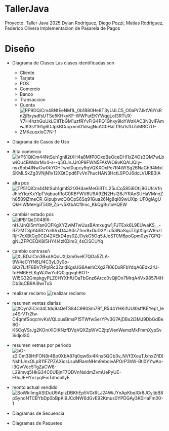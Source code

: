 # TallerJava
Proyecto, Taller Java 2025
Dylan Rodriguez, Diego Pozzi, Matias Rodriguez, Federico Olivera
Implementacion de Pasarela de Pagos
# Diseño
- Diagrama de Clases
  Las clases identificadas son
  - Cliente
  - Tarjeta
  - POS
  - Comercio
  - Banco
  - Transaccion
  - Cuenta
  - ![RP9DQiCm48NtEeNM1L_0b1B80He8T3yUJLC5_O0aPr7JktV6iYsRn2jRxysdfsUTSe5KHkyKF-WWPutEKYWqgLoI3RTUX-Y7H4hzhGuUkLE1ITbGM1uzfRYvFIG4PQ1Ghxy9loYWzKAC3N3vlFAmwJK3sYf61g6DJpkBCuqxvm01dsqjNuAG0HaLffRa1sfU7oMBC7U-ZMKeuoxIoC7N-1](https://github.com/user-attachments/assets/1f642daf-60a2-41c2-b021-9156fad0aeb4)

  
- Diagrama de Casos de Uso
- Alta comercio ![VP51QiCm44NtSuh1gnII2tXH4a8MfP0OxqBeOceDHI1xZ4Os3QM7wLbwiOu4BWsbrMx4-s--q5OJnJJr0P9FWN5FAkWO9vKQAIJQIy-nyx9ob4INwGw0kYGHTwxt0upcy9qVQKXOxPe7R4WfSg26NaGh94MxlSKMLSkZg3VNjN1v12XQtDpd6FvVn7hucHAN3HctL9POJ6dcLVURB3iA](https://github.com/user-attachments/assets/f2ba778c-7c75-4f03-80ae-e746c5bab451)

- alta pos ![TP51QiCm44NtSuh1gmIS2tXH4aeMeGiBTrL25uCq585i6Otij9GUfcVfnJhIeYIqrKxYlpTVqbuofRoC0RBFWV6U9A9ZN2HsI26JYRAnSUHaVMnnZh8589jZmeCR_GIpujxwcQQCpS6Sq91Gua26Ng8qI89wUXip_UF0glAgUQkHiWMeHjpT5G9_Zp-v5XtbACflImc_KkQgBu1oHQEW](https://github.com/user-attachments/assets/a6c41c88-8746-48e5-831c-c95893aa1350)


- cambiar estado pos ![dPB1QeD048Rl-nHJJnQI5mYan0OFKgXYZwM7wUusBAmxugw1jFJTExk6L9EUwaKS__-RZzMT3pY4iRCYc60rxD4JA0sZfmr8xDuD3YLd53NaSqcT7gIXIgsW9nzlRjH7cXBtGg0CD42XEkD4ps0ZJOykG5Oq5JJeST0M6poGpm0zy7GPQ-gNLZFPCEQK8l5HY4I4zKDim3_4sCiSCUYq](https://github.com/user-attachments/assets/6c4c85e2-775b-4aed-b77d-fba44991895a)

- cambio contraseñ ![XLBDJiCm3BxdAQoUXjIzm0veK7QOa5ZLA-9W4eCYfN6Lf4C3yL0y0o-6Kz7IJfF8BV7tPplRc32aldKgsUG8AemCXg2Fl06DxRFbYdqA6Edx2rU-foFM6EELKgWJ1wYufQ0jgqvqhBOT-WI5G32GmpkgyPLZ0HYXhfUOaTbGnz6Arcc0vQjIOn7MrqA4Vx9857l4HDb3qCB9Ai9wiTxS](https://github.com/user-attachments/assets/d9ee959b-a54d-490a-a634-56443fbb646c)

- realizar reclamo ![realizar reclamo](https://github.com/user-attachments/assets/89369427-d379-4f0b-bd81-ba17adfa21df)
- resumen ventas diarias ![XOyn2iCm34Ltdq9aQeTS84C990Sm7Rf_R544YHKifUUl0stfKEYept_lez4SrVTr2Iw-C4qmfSoqcmvKsVQLousBmsP15TWfwSerYPv3G7AjDBs2i3MJ9DbGdBe8G-K5CqVSrJg2KOmXlDlKNzfDVqVQXZpWVC2jtpVienWemzMkFmmXypSvSidjoIS0](https://github.com/user-attachments/assets/b33f1c1f-c65d-479e-b951-1f0f188e5e02)

- resumen vetnas por periodo ![bO-z2iCm38HtFON8r4Bp0XbA87q0qw6xi4Kns5QGb3v_NVf3XouTJxhxZflDINsh1JnxOLp811FZPZAXicsLsuMRamNHm9eboIvAPOrP3hW-Bti0YYwAo-i3QwVcc5TgZaCW8-L29mvq5HkG34C0UBjnF7QDVnNsldmZvmUePyUE-E0cJEHYvzyqIFmTdhcbllyE](https://github.com/user-attachments/assets/e0d8c8bd-19be-4493-90d6-8f886ddcd993)

- monto actual vendido ![SoWkIImgAStDuU9ApizDBKhEp5VGrRLJ24WiJYnApKbqIGr8JCyljbB8pSyhoNTCBYbDp0bBpKl9JCdNW6dGvE92Kmus0YPDGAy3K0HaFm00-1](https://github.com/user-attachments/assets/7817cea2-d769-481b-a872-44d1eafcd083)








  
- Diagramas de Secuencia
  
- Diagramas de Paquetes
  



